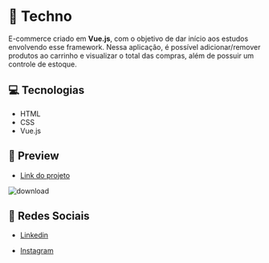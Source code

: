 # 🏪 Techno
E-commerce criado em **Vue.js**, com o objetivo de dar início aos estudos envolvendo esse framework. Nessa aplicação, é possível adicionar/remover produtos ao carrinho e visualizar o total das compras, além de possuir um controle de estoque.

## 💻 Tecnologias
- HTML
- CSS
- Vue.js

## 🎨 Preview

- <a href="https://techno-vuejs.vercel.app/">Link do projeto</a>

![download](https://user-images.githubusercontent.com/102761014/223206551-20e0ae4e-955c-47de-8eca-c8206c016cb0.png)

## 📱 Redes Sociais
- [Linkedin](https://www.linkedin.com/in/matheusfelipetp/)

- [Instagram](https://www.instagram.com/matheusfelipetp/)
